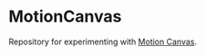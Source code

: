 # MotionCanvas
Repository for experimenting with [Motion Canvas](https://github.com/motion-canvas/motion-canvas).
